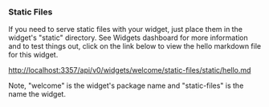 ### Static Files

If you need to serve static files with your widget, just place them in the widget's "static" directory. See Widgets dashboard for more information and to test things out, click on the link below to view the hello markdown file for this widget.

[http://localhost:3357/api/v0/widgets/welcome/static-files/static/hello.md](http://localhost:3357/api/v0/widgets/welcome/static-files/static/hello.md)

Note, "welcome" is the widget's package name and "static-files" is the name the widget.
